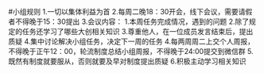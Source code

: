 #小组规则
1.一切以集体利益为首
2.每周二晚18：30开会，线下会议，需要请假者不得晚于15：30提出
3.会议内容：
   1.本周任务完成情况，遇到的问题
   2.除了规定的任务还学习了哪些大创相关知识
   3.尊重他人，在一位成员发言结束后，提出质疑
   4.集中讨论解决小组任务，决定下一周的任务
4.每两周周二上交个人周报，不得晚于正午12：00，轮流制度总结小组周报，不得晚于24:00提交到微信群
5.既然有制度就要服从，否则就要及早对制度提出质疑
6.积极主动学习相关知识
